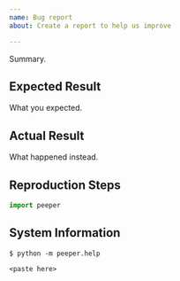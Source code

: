 ```yaml
---
name: Bug report
about: Create a report to help us improve

---
```


Summary.

## Expected Result

What you expected.

## Actual Result

What happened instead.

## Reproduction Steps

```python
import peeper

```

## System Information

    $ python -m peeper.help

```
<paste here>
```
